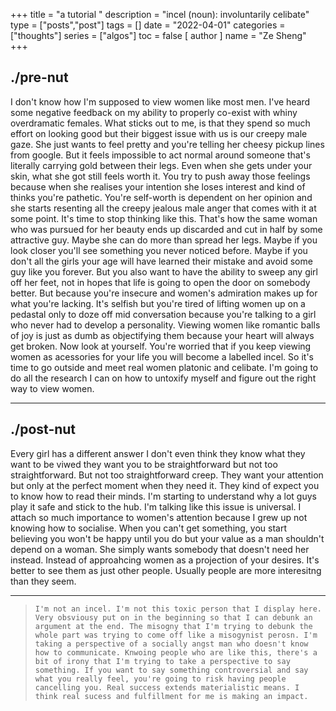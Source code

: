 +++
title = "a tutorial "
description = "incel (noun): involuntarily celibate"
type = ["posts","post"]
tags = []
date = "2022-04-01"
categories = ["thoughts"]
series = ["algos"]
toc = false
[ author ]
  name = "Ze Sheng"
+++
## ./pre-nut 
I don't know how I'm supposed to view women like most men. I've heard some negative feedback on my ability to properly co-exist with whiny overdramatic females. What sticks out to me, is that they spend so much effort on looking good but their biggest issue with us is our creepy male gaze. She just wants to feel pretty and you're telling her cheesy pickup lines from google. But it feels impossible to act normal around someone that's literally carrying gold between their legs. Even when she gets under your skin, what she got still feels worth it. You try to push away those feelings because when she realises your intention she loses interest and kind of thinks you're pathetic. You're self-worth is dependent on her opinion and she starts resenting all the creepy jealous male anger that comes with it at some point. It's time to stop thinking like this. That's how the same woman who was pursued for her beauty ends up discarded and cut in half by some attractive guy. Maybe she can do more than spread her legs. Maybe if you look closer you'll see something you never noticed before. Maybe if you don't all the girls your age will have learned their mistake and avoid some guy like you forever. But you also want to have the ability to sweep any girl off her feet, not in hopes that life is going to open the door on somebody better. But because you're insecure and women's admiration makes up for what you're lacking. It's selfish but you're tired of lifting women up on a pedastal only to doze off mid conversation because you're talking to a girl who never had to develop a personality. Viewing women like romantic balls of joy is just as dumb as objectifying them because your heart will always get broken. Now look at yourself. You're worried that if you keep viewing women as acessories for your life you will become a labelled incel. So it's time to go outside and meet real women platonic and celibate. I'm going to do all the research I can on how to untoxify myself and figure out the right way to view women. 

---
## ./post-nut

Every girl has a different answer I don't even think they know what they want to be viwed they want you to be straightforward but not too straightforward. But not too straightforward creep. They want your attention but only at the perfect moment when they need it. They kind of expect you to know how to read their minds. I'm starting to understand why a lot guys play it safe and stick to the hub. I'm talking like this issue is universal. I attach so much importance to women's attention because I grew up not knowing how to socialise. When you can't get something, you start believing you won't be happy until you do but your value as a man shouldn't depend on a woman. She simply wants somebody that doesn't need her instead. Instead of approahcing women as a projection of your desires. It's better to see them as just other people. Usually people are more interesitng than they seem. 

--- 
> ```I'm not an incel. I'm not this toxic person that I display here. Very obsviousy put on in the beginning so that I can debunk an argument at the end. The misogny that I'm trying to debunk the whole part was trying to come off like a misogynist perosn. I'm taking a perspective of a socially angst man who doesn't know how to communicate. Knwoing people who are like this, there's a bit of irony that I'm trying to take a perspective to say something. If you want to say something controversial and say what you really feel, you're going to risk having people cancelling you. Real success extends materialistic means. I think real sucess and fulfillment for me is making an impact. ```



